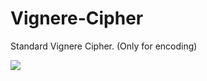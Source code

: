 # Vignere-Cipher
 Standard Vignere Cipher. (Only for encoding)
 
 ![](https://github.com/TimoBlum/Vignere-Cipher/blob/main/vignere%201.png "")
